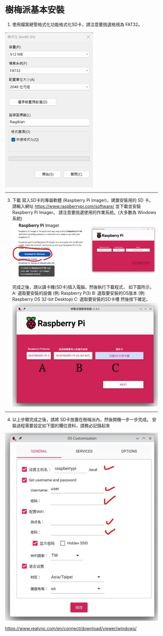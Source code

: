 <h1>樹梅派基本安裝</h1>

1) 使用檔案總管格式化功能格式化SD卡，請注意要挑選格視為 FAT32。
  <img src="install01.jpg" />

<hr>
   
3) 下載 寫入SD卡的專屬軟體 (Raspberry Pi Imager)，建置安裝用的 SD 卡。
   請輸入網址 https://www.raspberrypi.com/software/ 並下載並安裝 Raspberry Pi Imager。
   請注意要挑選使用的作業系統。(大多數為 Windows 系統)
   <img src="install02.jpg" />

   完成之後，請以讀卡機(SD卡)插入電腦，然後執行下載程式，
   如下圖所示，
   A: 選取要安裝的設備 (例: Raspberry Pi3)
   B: 選取要安裝的OS版本 (例: Raspberry OS 32-bit Desktop)
   C: 選取要安裝的SD卡槽
   然後按下確定。
   <img src="install03.jpg" />
<hr>

4) 以上步驟完成之後，請將 SD卡放置在樹梅派內，然後開機一步一步完成。
 安裝過程需要設定如下圖的欄位資料，請務必記錄起來
 
 <img src="install04.jpg" />




https://www.realvnc.com/en/connect/download/viewer/windows/
